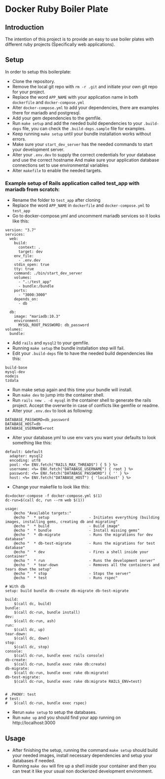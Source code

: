 # Docker Ruby Boiler Plate

## Introduction

The intention of this project is to provide an easy to use boiler plates with different ruby projects (Specifically web applications).

## Setup
In order to setup this boilerplate:

* Clone the repository.
* Remove the local git repo with `rm -r .git` and initiate your own git repo for your project.
* Replace the word `APP_NAME` with your application name in both `dockerfile` and `docker-compose.yml`
* Alter `docker-compose.yml` to add your dependencies, there are examples there for mariadb and postgresql.
* Add your gem dependencies to the gemfile.
* Run `make setup` and add the needed build dependencies to your `.build-deps` file, you can check the `.build-deps.sample` file for examples.
* Keep running `make setup` until your bundle installation works without errors.
* Make sure your `start_dev_server` has the needed commands to start your development server.
* Alter your `.env.dev` to supply the correct credentials for your database and use the correct hostname And make sure your application database connections set to use environmental variables
* Alter `makefile` to enable the needed targets.


### Example setup of Rails application called test_app with mariadb from scratch:
* Rename the folder to `test_app` after cloning
* Replace the word `APP_NAME` in `dockerfile` and `docker-compose.yml` to `test_app`
* Go to docker-compose.yml and uncomment mariadb services so it looks like this:
```
version: "3.7"
services:
  web:
    build:
      context: .
      target: dev
    env_file:
      - .env.dev
    stdin_open: true
    tty: true
    command: ./bin/start_dev_server
    volumes:
      - ".:/test_app"
      - bundle:/bundle
    ports:
      - "3000:3000"
    depends_on:
      - db

  db:
    image: "mariadb:10.3"
    environment:
      MYSQL_ROOT_PASSWORD: db_password
volumes:
  bundle:
```

* Add `rails` and `mysql2` to your gemfile.
* Running `make setup` the bundle installation step will fail.
* Edit your `.build-deps` file to have the needed build dependencies like this:
```
build-base
mysql-dev
nodejs
tzdata
```
* Run make setup again and this time your bundle will install.
* Run `make dev` to jump into the container shell.
* Run `rails new . -d mysql` in the container shell to generate the rails project. Accept the overwrite in case of conflicts like gemfile or readme.
* Alter your `.env.dev` to look as following:
```
DATABASE_PASSWORD=db_password
DATABASE_HOST=db
DATABASE_USERNAME=root

```
* Alter your database.yml to use env vars you want your defaults to look something like this:
```
default: &default
  adapter: mysql2
  encoding: utf8
  pool: <%= ENV.fetch("RAILS_MAX_THREADS") { 5 } %>
  username: <%= ENV.fetch("DATABASE_USERNAME") { root } %>
  password: <%= ENV.fetch("DATABASE_PASSWORD") { '' } %>
  host: <%= ENV.fetch("DATABASE_HOST") { 'localhost' } %>
```
* Change your makefile to look like this:
```
dc=docker-compose -f docker-compose.yml $(1)
dc-run=$(call dc, run --rm web $(1))

usage:
    @echo "Available targets:"
    @echo "  * setup                  - Initiates everything (building images, installing gems, creating db and migrating"
    @echo "  * build                  - Build image"
    @echo "  * bundle                 - Install missing gems"
    @echo "  * db-migrate             - Runs the migrations for dev database"
    @echo "  * db-test-migrate        - Runs the migrations for test database"
    @echo "  * dev                    - Fires a shell inside your container"
    @echo "  * run                    - Runs the development server"
    @echo "  * tear-down              - Removes all the containers and tears down the setup"
    @echo "  * stop                   - Stops the server"
    @echo "  * test                   - Runs rspec"

# With db
setup: build bundle db-create db-migrate db-test-migrate

build:
    $(call dc, build)
bundle:
    $(call dc-run, bundle install)
dev:
    $(call dc-run, ash)
run:
    $(call dc, up)
tear-down:
    $(call dc, down)
stop:
    $(call dc, stop)
console:
    $(call dc-run, bundle exec rails console)
db-create:
    $(call dc-run, bundle exec rake db:create)
db-migrate:
    $(call dc-run, bundle exec rake db:migrate)
db-test-migrate:
    $(call dc-run, bundle exec rake db:migrate RAILS_ENV=test)


# .PHONY: test
# test:
#   $(call dc-run, bundle exec rspec)

```
* Rerun `make setup` to setup the databases.
* Run `make up` and you should find your app running on http://localhost:3000
## Usage

* After finishing the setup, running the command `make setup` should build your needed images, install necessary dependencies and setup your databases if needed.
* Running `make dev` will fire up a shell inside your container and then you can treat it like your usual non dockerized development environment.

